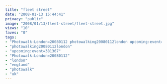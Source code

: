 ```yaml
---
title: "fleet street"
date: "2008-01-13 15:44:41"
privacy: "public"
image: "2008/01/13/fleet-street/fleet-street.jpg"
views: "10"
faves: "0"
tags:
- "Photowalk:London=20080112 photowalking20080112london upcoming:event=381367 london england uk Photowalk:London=20080112"
- "photowalking20080112london"
- "upcoming:event=381367"
- "Photowalk:London=20080112"
- "london"
- "england"
- "photowalk"
- "uk"
---
```


